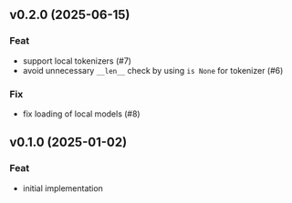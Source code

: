## v0.2.0 (2025-06-15)

### Feat

- support local tokenizers (#7)
- avoid unnecessary `__len__` check by using `is None` for tokenizer (#6)

### Fix

- fix loading of local models (#8)

## v0.1.0 (2025-01-02)

### Feat

- initial implementation
